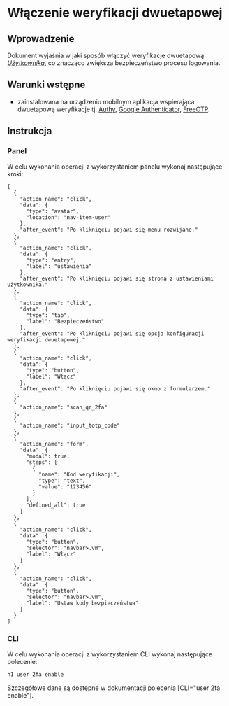 # Włączenie weryfikacji dwuetapowej

## Wprowadzenie

Dokument wyjaśnia w jaki sposób włączyć weryfikacje dwuetapową *[Użytkownika](/platform/user.md)*, co znacząco zwiększa bezpieczeństwo procesu logowania.

## Warunki wstępne

* zainstalowana na urządzeniu mobilnym aplikacja wspierająca dwuetapową weryfikacje tj. [Authy](https://authy.com/download/), [Google Authenticator](https://play.google.com/store/apps/details?id=com.google.android.apps.authenticator2), [FreeOTP](https://play.google.com/store/apps/details?id=org.fedorahosted.freeotp&hl=pl). 

## Instrukcja

### Panel

W celu wykonania operacji z wykorzystaniem panelu wykonaj następujące kroki:

```guide
[
  {
    "action_name": "click",
    "data": {
      "type": "avatar",
      "location": "nav-item-user"
    },
    "after_event": "Po kliknięciu pojawi się menu rozwijane."
  },
  {
    "action_name": "click",
    "data": {
      "type": "entry",
      "label": "ustawienia"
    },
    "after_event": "Po kliknięciu pojawi się strona z ustawieniami Użytkownika."
  },
  {
    "action_name": "click",
    "data": {
      "type": "tab",
      "label": "Bezpieczeństwo"
    },
    "after_event": "Po kliknięciu pojawi się opcja konfiguracji weryfikacji dwuetapowej."
  },
  {
    "action_name": "click",
    "data": {
      "type": "button",
      "label": "Włącz"
    },
    "after_event": "Po kliknięciu pojawi się okno z formularzem."
  },
  {
    "action_name": "scan_qr_2fa"
  },
  {
    "action_name": "input_totp_code"
  },
  {
    "action_name": "form",
    "data": {
      "modal": true,
      "steps": [
        {
          "name": "Kod weryfikacji",
          "type": "text",
          "value": "123456"
        }
      ],
      "defined_all": true
    }
  },
  {
    "action_name": "click",
    "data": {
      "type": "button",
      "selector": "navbar>.vm",
      "label": "Włącz"
    }
  },
  {
    "action_name": "click",
    "data": {
      "type": "button",
      "selector": "navbar>.vm",
      "label": "Ustaw kody bezpieczeństwa"
    }
  }
] 
```

### CLI

W celu wykonania operacji z wykorzystaniem CLI wykonaj następujące polecenie:

```bash
h1 user 2fa enable
```

Szczegółowe dane są dostępne w dokumentacji polecenia [CLI="user 2fa enable"].